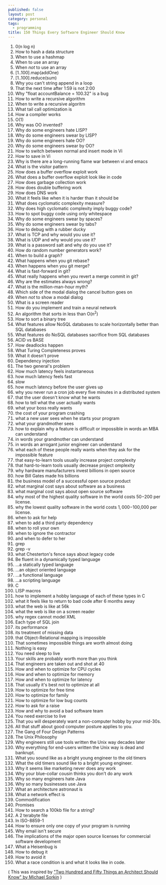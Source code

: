 ```yaml
---
published: false
layout: post
category: personal
tags:
  - programming
title: 150 Things Every Software Engineer Should Know
---
```


1. 0(n log n)
2. How to hash a data structure
3. When to use a hashmap
4. When to use an array
5. When *not* to use an array
6. [1..100].map(addOne)
7. [1..100].reduce(sum)
8. Why you can't string append in a loop 
9. That the next time after 1:59 is not 2:00
10. Why "float accountBalance = 100.32" is a bug
11. How to write a recursive algorithm
12. When to write a recursive algoritm
13. What tail call optimization is
14. How a compiler works
15. O(1)
16. Why was OO invented?
17. Why do some engineers hate LISP?
18. Why do some engineers swear by LISP?
19. Why do some engineers hate OO?
20. Why do some engineers swear by OO?
21. How to switch between normal and insert mode in Vi
22. How to save in Vi
23. Why is there are a long-running flame war between vi and emacs
24. What is the visitor pattern
25. How does a buffer overflow exploit work
26. What does a buffer overflow exploit look like in code
27. How does garbage collection work
28. How does double buffering work
29. How does DNS work
30. What it feels like when it is harder than it should be
31. What does cyclomatic complexity measure? 
32. Why does high cyclomatic complexity imply buggy code?
33. How to spot buggy code using only whitespace
34. Why do some engineers swear by spaces?
35. Why do some engineers swear by tabs?
36. How to debug with a rubber ducky
37. What is TCP and why would you use it?
38. What is UDP and why would you use it?
39. What is a password salt and why do you use it?
40. How do random number generators work?
41. When to build a graph?
42. What happens when you git rebase?
43. When happens when you git merge?
44. What is fast-forward in git?
45. What really happens when you revert a merge commit in git?
46. Why are the estimates always wrong?
47. What is the million-man-hour myth?
48. Which side of the modal dialog the cancel button goes on
49. When *not* to show a modal dialog
50. What is a screen reader
51. How do you implement and train a neural network
52. An algorithm that sorts in less than O(n<sup>2</sup>)
53. How to sort a binary tree
54. What features allow NoSQL databases to scale horizontally better than SQL databases
55. What features do NoSQL databases sacrifice from SQL databases
56. ACID vs BASE
57. How deadlocks happen
58. What Turing Completeness proves
59. What it doesn't prove
60. Dependency injection
61. The two general's problem
62. How much latency feels instantaneous
63. how much latency feels fast
64. slow
65. how much latency before the user gives up
66. why you never run a cron job every five minutes in a distributed system
67. that the user doesn't know what he wants
68. how to tell what the user actually wants
69. what your boss really wants
70. the cost of your program crashing
71. what a new user sees when he starts your program
72. what your grandmother sees
73. how to explain why a feature is difficult or impossible in words an MBA can understand
74. in words your grandmother can understand
75. in words an arrogant junior engineer can understand
76. what each of these people really wants when they ask for the impossible feature
77. that easy-to-learn tools usually increase project complexity
78. that hard-to-learn tools usually decrease project omplexity
79. why hardware manufacturers invest billions in open source
80. how Bill Gates made his billions
81. the business model of a successful open source product
82. what marginal cost says about software as a business
83. what marginal cost says about open source software
84. why most of the highest quality software in the world costs $50-$200 per license.
85. why the lowest quality software in the world costs $1,000-$100,000 per license.
86. when to ask for help
87. when to add a third party dependency
88. when to roll your own
89. when to ignore the contractor
90. and when to defer to her
91. grep
92. grep -v
93. what Chesterton's fence says about legacy code
94. Be fluent in a dynamically typed language
95. ...a statically typed language
96. ...an object oriented language
97. ...a functional language
98. ...a scripting language
99. C
100. LISP macros
101. how to implement a hobby language of each of these types in C
102. what it feels like to return to bad code after 6 months away
103. what the web is like at 56k
104. what the web is like on a screen reader
105. why regex cannot model XML
106. Each type of SQL join
107. its performance
108. its treatment of missing data
109. that Object-Relational mapping is impossible
110. That sometimes impossible things are worth almost doing
111. Nothing is easy
112. You need sleep to live
113. Your skills are probably worth more than you think
114. That engineers are taken out and shot at 40
115. How and when to optimize for CPU cycles
116. How and when to optimize for memory
117. How and when to optimize for latency
118. That usually it's best not to optimize at all
119. How to optimize for free time
120. How to optimize for family
121. How to optimize for low bug counts
122. How to ask for a raise
123. How and why to avoid a bad software team
124. You need exercise to live
125. That you will desperately want a non-computer hobby by your mid-30s.
126. All that stuff about good computer posture applies to you. 
127. The Gang of Four Design Patterns
128. The Unix Philosophy
129. Why engineers still use tools written the Unix way decades later
130. Why everything for end-users written the Unix way is dead and bankrupt.
131. What you sound like as a bright young engineer to the old timers
132. What the old timers sound like to a bright young engineer.
133. Why it seems like marketing never does any work
134. Why your blue-collar cousin thinks you don't do any work
135. Why so many engineers hate Java
136. Why so many businesses use Java
137. What an architecture astronaut is
138. What a network effect is
139. Commodification
140. Promises
141. How to search a 100kb file for a string?
142. A 2 terabyte file
143. In ISO-8859-1
144. How to ensure only one copy of your program is running
145. Why email isn't secure
146. The implications of the major open source licenses for commercial software development
147. What a Heisenbug is
148. How to debug it
149. How to avoid it
150. What a race condition is 
and what it looks like in code.





( This was inspired by ["Two Hundred and Fifty Things an Architect Should Know" by Michael Sorkin](https://www.readingdesign.org/250-things?fbclid=IwAR1QkzCBRB1X2k45QTrJGI1otGGyg8MXYQfZUSlosF2L_ejTuRyqbeGNrzE) )
